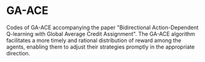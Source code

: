 # GA-ACE
Codes of GA-ACE accompanying the paper "Bidirectional Action-Dependent Q-learning with Global Average Credit Assignment". The GA-ACE algorithm facilitates a more timely and rational distribution of reward among the agents, enabling them to adjust their strategies promptly in the appropriate direction.
